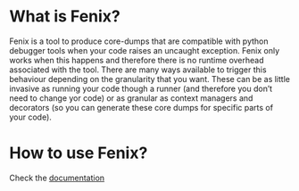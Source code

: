 # What is Fenix?

Fenix is a tool to produce core-dumps that are compatible with python debugger tools when your code raises an uncaught exception. Fenix only works when this happens and therefore there is no runtime overhead associated with the tool. There are many ways available to trigger this behaviour depending on the granularity that you want. These can be as little invasive as running your code though a runner (and therefore you don’t need to change yor code) or as granular as context managers and decorators (so you can generate these core dumps for specific parts of your code).

<!-- ![fenix live](docs/images/fenix.gif) -->

# How to use Fenix?

Check the [documentation](https://pablogsal.github.io/fenix/)
